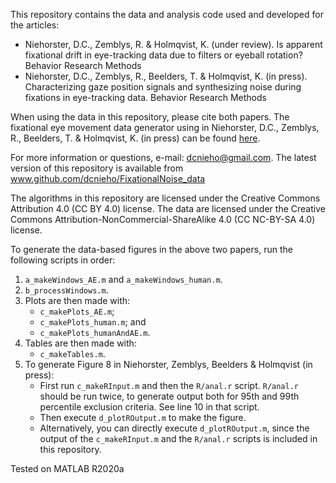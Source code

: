 This repository contains the data and analysis code used and developed for the articles:
- Niehorster, D.C., Zemblys, R. & Holmqvist, K. (under review). Is apparent fixational drift in eye-tracking data due to filters or eyeball rotation? Behavior Research Methods
- Niehorster, D.C., Zemblys, R., Beelders, T. & Holmqvist, K. (in press). Characterizing gaze position signals and synthesizing noise during fixations in eye-tracking data. Behavior Research Methods

When using the data in this repository, please cite both papers. The fixational eye movement data generator using in Niehorster, D.C., Zemblys, R., Beelders, T. & Holmqvist, K. (in press) can be found [here](https://github.com/dcnieho/FixationalNoise_generator).

For more information or questions, e-mail: dcnieho@gmail.com. The latest version of this repository is available
from www.github.com/dcnieho/FixationalNoise_data

The algorithms in this repository are licensed under the Creative Commons Attribution 4.0 (CC BY 4.0) license. The data are licensed under the Creative Commons Attribution-NonCommercial-ShareAlike 4.0 (CC NC-BY-SA 4.0) license.

To generate the data-based figures in the above two papers, run the following scripts in order:
1. `a_makeWindows_AE.m` and `a_makeWindows_human.m`.
2. `b_processWindows.m`.
3. Plots are then made with:
   - `c_makePlots_AE.m`;
   - `c_makePlots_human.m`; and
   - `c_makePlots_humanAndAE.m`.
4. Tables are then made with:
   - `c_makeTables.m`.
5. To generate Figure 8 in Niehorster, Zemblys, Beelders & Holmqvist (in press):
   - First run `c_makeRInput.m` and then the `R/anal.r` script. `R/anal.r` should be run twice, to generate output both for 95th and 99th percentile exclusion criteria. See line 10 in that script.
   - Then execute `d_plotROutput.m` to make the figure.
   - Alternatively, you can directly execute `d_plotROutput.m`, since the output of the `c_makeRInput.m` and the `R/anal.r` scripts is included in this repository.

Tested on MATLAB R2020a
